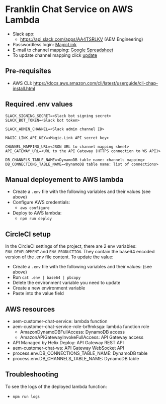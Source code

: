 # Franklin Chat Service on AWS Lambda
- Slack app:
  - https://api.slack.com/apps/AA4TSRLKV (AEM Engineering)
- Passwordless login: [MagicLink](https://dashboard.magic.link/app?cid=pDpB8lFitWJs6e-dh2Q5EJ3-nqRinvpEFWnh2dO4leU=)
- E-mail to channel mapping: [Google Spreadsheet](https://drive.google.com/drive/u/2/folders/1MlfI4ghY9RdHUYf9xrX_7S_qdBEDEoaC)
- To update channel mapping click [update](https://7kgloh485m.execute-api.us-east-1.amazonaws.com/development/update)

## Pre-requisites
- AWS CLI: https://docs.aws.amazon.com/cli/latest/userguide/cli-chap-install.html

## Required .env values

```
SLACK_SIGNING_SECRET=<Slack bot signing secret>
SLACK_BOT_TOKEN=<Slack bot token>

SLACK_ADMIN_CHANNEL=<Slack admin channel ID>

MAGIC_LINK_API_KEY=<Magic.Link API secret key>

CHANNEL_MAPPING_URL=<JSON URL to channel mapping sheet>
API_GATEWAY_URL=<URL to the API Gateway (HTTPS connection to WS API)>

DB_CHANNELS_TABLE_NAME=<DynamoDB table name: channels mapping>
DB_CONNECTIONS_TABLE_NAME=<DynamoDB table name: list of connections>
```
## Manual deployement to AWS lambda

- Create a `.env` file with the following variables and their values (see above)
- Configure AWS credentials:
  - `aws configure`
- Deploy to AWS lambda:
  - `npm run deploy`

## CircleCI setup

In the CircleCI settings of the project, there are 2 env variables: `ENV_DEVELOPMENT` and `ENV_PRODUCTION`. They contain the base64 encoded version of the .env file content. To update the value:
- Create a `.env` file with the following variables and their values: (see above)
- Run `cat .env | base64 | pbcopy`
- Delete the environment variable you need to update
- Create a new environment variable
- Paste into the value field

## AWS resources
- aem-customer-chat-service: lambda function
- aem-customer-chat-service-role-br9mksga: lambda function role
  - AmazonDynamoDBFullAccess: DynamoDB access
  - AmazonAPIGatewayInvokeFullAccess: API Gateway access
- API Managed by Helix Deploy: API Gateway REST API
- aem-customer-chat-ws: API Gateway WebSocket API
- process.env.DB_CONNECTIONS_TABLE_NAME: DynamoDB table
- process.env.DB_CHANNELS_TABLE_NAME: DynamoDB table

## Troubleshooting
To see the logs of the deployed lambda function:
- `npm run logs`
